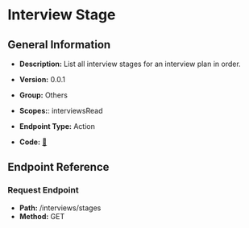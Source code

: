 # Interview Stage

## General Information

- **Description:** List all interview stages for an interview plan in order.

- **Version:** 0.0.1
- **Group:** Others
- **Scopes:**: interviewsRead
- **Endpoint Type:** Action
- **Code:** [🔗](https://github.com/NangoHQ/integration-templates/tree/main/integrations/ashby/actions/interview-stage.ts)

## Endpoint Reference

### Request Endpoint

- **Path:** /interviews/stages
- **Method:** GET
